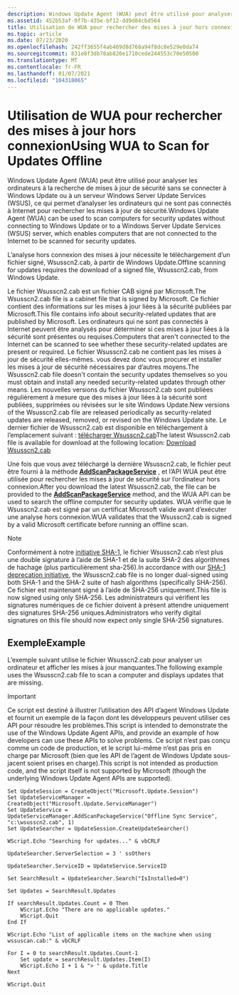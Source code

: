```yaml
---
description: Windows Update Agent (WUA) peut être utilisé pour analyser les ordinateurs à la recherche de mises à jour de sécurité sans se connecter à Windows Update ou à un serveur Windows Server Update Services (WSUS), ce qui permet d’analyser les ordinateurs qui ne sont pas connectés à Internet pour rechercher les mises à jour de sécurité. L’analyse hors connexion des mises à jour nécessite le téléchargement d’un fichier signé, Wsusscn2.cab, à partir de Windows Update.
ms.assetid: 452b53af-0f7b-435e-bf12-dd9d84cbd564
title: Utilisation de WUA pour rechercher des mises à jour hors connexion
ms.topic: article
ms.date: 07/23/2020
ms.openlocfilehash: 242ff3655f4ab469d8d768a94f8dc8e529e0da74
ms.sourcegitcommit: 831e8f3db78ab820e1710cede244553c70e50500
ms.translationtype: MT
ms.contentlocale: fr-FR
ms.lasthandoff: 01/07/2021
ms.locfileid: "104318065"
---
```

# <a name="using-wua-to-scan-for-updates-offline"></a><span data-ttu-id="8b100-104">Utilisation de WUA pour rechercher des mises à jour hors connexion</span><span class="sxs-lookup"><span data-stu-id="8b100-104">Using WUA to Scan for Updates Offline</span></span>

<span data-ttu-id="8b100-105">Windows Update Agent (WUA) peut être utilisé pour analyser les ordinateurs à la recherche de mises à jour de sécurité sans se connecter à Windows Update ou à un serveur Windows Server Update Services (WSUS), ce qui permet d’analyser les ordinateurs qui ne sont pas connectés à Internet pour rechercher les mises à jour de sécurité.</span><span class="sxs-lookup"><span data-stu-id="8b100-105">Windows Update Agent (WUA) can be used to scan computers for security updates without connecting to Windows Update or to a Windows Server Update Services (WSUS) server, which enables computers that are not connected to the Internet to be scanned for security updates.</span></span>

<span data-ttu-id="8b100-106">L’analyse hors connexion des mises à jour nécessite le téléchargement d’un fichier signé, Wsusscn2.cab, à partir de Windows Update.</span><span class="sxs-lookup"><span data-stu-id="8b100-106">Offline scanning for updates requires the download of a signed file, Wsusscn2.cab, from Windows Update.</span></span>

<span data-ttu-id="8b100-107">Le fichier Wsusscn2.cab est un fichier CAB signé par Microsoft.</span><span class="sxs-lookup"><span data-stu-id="8b100-107">The Wsusscn2.cab file is a cabinet file that is signed by Microsoft.</span></span> <span data-ttu-id="8b100-108">Ce fichier contient des informations sur les mises à jour liées à la sécurité publiées par Microsoft.</span><span class="sxs-lookup"><span data-stu-id="8b100-108">This file contains info about security-related updates that are published by Microsoft.</span></span> <span data-ttu-id="8b100-109">Les ordinateurs qui ne sont pas connectés à Internet peuvent être analysés pour déterminer si ces mises à jour liées à la sécurité sont présentes ou requises.</span><span class="sxs-lookup"><span data-stu-id="8b100-109">Computers that aren't connected to the Internet can be scanned to see whether these security-related updates are present or required.</span></span> <span data-ttu-id="8b100-110">Le fichier Wsusscn2.cab ne contient pas les mises à jour de sécurité elles-mêmes. vous devez donc vous procurer et installer les mises à jour de sécurité nécessaires par d’autres moyens.</span><span class="sxs-lookup"><span data-stu-id="8b100-110">The Wsusscn2.cab file doesn't contain the security updates themselves so you must obtain and install any needed security-related updates through other means.</span></span> <span data-ttu-id="8b100-111">Les nouvelles versions du fichier Wsusscn2.cab sont publiées régulièrement à mesure que des mises à jour liées à la sécurité sont publiées, supprimées ou révisées sur le site Windows Update.</span><span class="sxs-lookup"><span data-stu-id="8b100-111">New versions of the Wsusscn2.cab file are released periodically as security-related updates are released, removed, or revised on the Windows Update site.</span></span> <span data-ttu-id="8b100-112">Le dernier fichier de Wsusscn2.cab est disponible en téléchargement à l’emplacement suivant : [télécharger Wsusscn2.cab](http://download.windowsupdate.com/microsoftupdate/v6/wsusscan/wsusscn2.cab)</span><span class="sxs-lookup"><span data-stu-id="8b100-112">The latest Wsusscn2.cab file is available for download at the following location: [Download Wsusscn2.cab](http://download.windowsupdate.com/microsoftupdate/v6/wsusscan/wsusscn2.cab)</span></span>

<span data-ttu-id="8b100-113">Une fois que vous avez téléchargé la dernière Wsusscn2.cab, le fichier peut être fourni à la méthode [**AddScanPackageService**](/windows/desktop/api/Wuapi/nf-wuapi-iupdateservicemanager-addscanpackageservice) , et l’API WUA peut être utilisée pour rechercher les mises à jour de sécurité sur l’ordinateur hors connexion.</span><span class="sxs-lookup"><span data-stu-id="8b100-113">After you download the latest Wsusscn2.cab, the file can be provided to the [**AddScanPackageService**](/windows/desktop/api/Wuapi/nf-wuapi-iupdateservicemanager-addscanpackageservice) method, and the WUA API can be used to search the offline computer for security updates.</span></span> <span data-ttu-id="8b100-114">WUA vérifie que le Wsusscn2.cab est signé par un certificat Microsoft valide avant d’exécuter une analyse hors connexion.</span><span class="sxs-lookup"><span data-stu-id="8b100-114">WUA validates that the Wsusscn2.cab is signed by a valid Microsoft certificate before running an offline scan.</span></span>

> [!NOTE]
> <span data-ttu-id="8b100-115">Conformément à notre [initiative SHA-1](https://aka.ms/sha1deprecation), le fichier Wsusscn2.cab n’est plus une double signature à l’aide de SHA-1 et de la suite SHA-2 des algorithmes de hachage (plus particulièrement sha-256).</span><span class="sxs-lookup"><span data-stu-id="8b100-115">In accordance with our [SHA-1 deprecation initiative](https://aka.ms/sha1deprecation), the Wsusscn2.cab file is no longer dual-signed using both SHA-1 and the SHA-2 suite of hash algorithms (specifically SHA-256).</span></span> <span data-ttu-id="8b100-116">Ce fichier est maintenant signé à l’aide de SHA-256 uniquement.</span><span class="sxs-lookup"><span data-stu-id="8b100-116">This file is now signed using only SHA-256.</span></span> <span data-ttu-id="8b100-117">Les administrateurs qui vérifient les signatures numériques de ce fichier doivent à présent attendre uniquement des signatures SHA-256 uniques.</span><span class="sxs-lookup"><span data-stu-id="8b100-117">Administrators who verify digital signatures on this file should now expect only single SHA-256 signatures.</span></span>

## <a name="example"></a><span data-ttu-id="8b100-118">Exemple</span><span class="sxs-lookup"><span data-stu-id="8b100-118">Example</span></span>

<span data-ttu-id="8b100-119">L’exemple suivant utilise le fichier Wsusscn2.cab pour analyser un ordinateur et afficher les mises à jour manquantes.</span><span class="sxs-lookup"><span data-stu-id="8b100-119">The following example uses the Wsusscn2.cab file to scan a computer and displays updates that are missing.</span></span>

> [!IMPORTANT]
> <span data-ttu-id="8b100-120">Ce script est destiné à illustrer l’utilisation des API d’agent Windows Update et fournit un exemple de la façon dont les développeurs peuvent utiliser ces API pour résoudre les problèmes.</span><span class="sxs-lookup"><span data-stu-id="8b100-120">This script is intended to demonstrate the use of the Windows Update Agent APIs, and provide an example of how developers can use these APIs to solve problems.</span></span> <span data-ttu-id="8b100-121">Ce script n’est pas conçu comme un code de production, et le script lui-même n’est pas pris en charge par Microsoft (bien que les API de l’agent de Windows Update sous-jacent soient prises en charge).</span><span class="sxs-lookup"><span data-stu-id="8b100-121">This script is not intended as production code, and the script itself is not supported by Microsoft (though the underlying Windows Update Agent APIs are supported).</span></span>

 


```VB
Set UpdateSession = CreateObject("Microsoft.Update.Session")
Set UpdateServiceManager = CreateObject("Microsoft.Update.ServiceManager")
Set UpdateService = UpdateServiceManager.AddScanPackageService("Offline Sync Service", "c:\wsusscn2.cab", 1)
Set UpdateSearcher = UpdateSession.CreateUpdateSearcher()

WScript.Echo "Searching for updates..." & vbCRLF

UpdateSearcher.ServerSelection = 3 ' ssOthers

UpdateSearcher.ServiceID = UpdateService.ServiceID

Set SearchResult = UpdateSearcher.Search("IsInstalled=0")

Set Updates = SearchResult.Updates

If searchResult.Updates.Count = 0 Then
    WScript.Echo "There are no applicable updates."
    WScript.Quit
End If

WScript.Echo "List of applicable items on the machine when using wssuscan.cab:" & vbCRLF

For I = 0 to searchResult.Updates.Count-1
    Set update = searchResult.Updates.Item(I)
    WScript.Echo I + 1 & "> " & update.Title
Next

WScript.Quit
```



 

 



